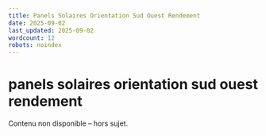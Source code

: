 ```yaml
---
title: Panels Solaires Orientation Sud Ouest Rendement
date: 2025-09-02
last_updated: 2025-09-02
wordcount: 12
robots: noindex
---
```


# panels solaires orientation sud ouest rendement

Contenu non disponible – hors sujet.